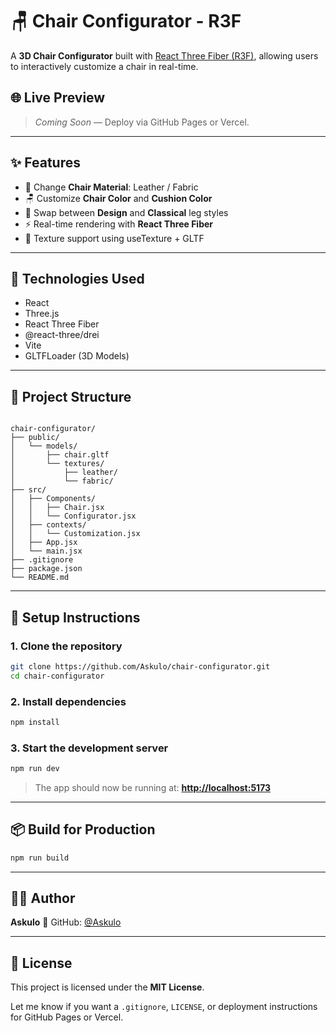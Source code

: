
# 🪑 Chair Configurator - R3F

A **3D Chair Configurator** built with [React Three Fiber (R3F)](https://docs.pmnd.rs/react-three-fiber), allowing users to interactively customize a chair in real-time.

## 🌐 Live Preview

> _Coming Soon_ — Deploy via GitHub Pages or Vercel.

---

## ✨ Features

- 🎨 Change **Chair Material**: Leather / Fabric  
- 🪑 Customize **Chair Color** and **Cushion Color**  
- 🦵 Swap between **Design** and **Classical** leg styles  
- ⚡ Real-time rendering with **React Three Fiber**  
- 💾 Texture support using useTexture + GLTF  

---

## 🧩 Technologies Used

- React
- Three.js
- React Three Fiber
- @react-three/drei
- Vite
- GLTFLoader (3D Models)

---

## 📂 Project Structure

```

chair-configurator/
├── public/
│   └── models/
│       ├── chair.gltf
│       └── textures/
│           ├── leather/
│           └── fabric/
├── src/
│   ├── Components/
│   │   ├── Chair.jsx
│   │   └── Configurator.jsx
│   ├── contexts/
│   │   └── Customization.jsx
│   ├── App.jsx
│   └── main.jsx
├── .gitignore
├── package.json
└── README.md

````

---

## 🧪 Setup Instructions

### 1. Clone the repository

```bash
git clone https://github.com/Askulo/chair-configurator.git
cd chair-configurator
````

### 2. Install dependencies

```bash
npm install
```

### 3. Start the development server

```bash
npm run dev
```

> The app should now be running at: **[http://localhost:5173](http://localhost:5173)**

---

## 📦 Build for Production

```bash
npm run build
```

---

## 🙋‍♂️ Author

**Askulo**
🔗 GitHub: [@Askulo](https://github.com/Askulo)

---

## 📄 License

This project is licensed under the **MIT License**.


Let me know if you want a `.gitignore`, `LICENSE`, or deployment instructions for GitHub Pages or Vercel.
```

 
 
